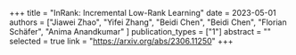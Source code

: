 +++
title = "InRank: Incremental Low-Rank Learning"
date = 2023-05-01
authors = ["Jiawei Zhao", "Yifei Zhang", "Beidi Chen", "Beidi Chen", "Florian Schäfer", "Anima Anandkumar" ]
publication_types = ["1"]
abstract = ""
selected = true
link = "https://arxiv.org/abs/2306.11250"
+++
